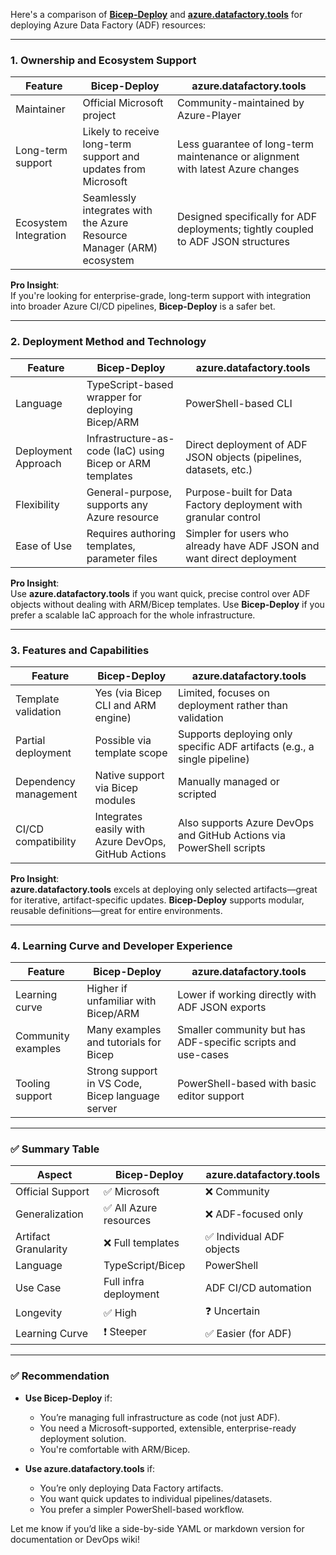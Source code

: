 Here's a comparison of **[Bicep-Deploy](https://github.com/Azure/bicep-deploy)** and **[azure.datafactory.tools](https://github.com/Azure-Player/azure.datafactory.tools)** for deploying Azure Data Factory (ADF) resources:

---

### **1. Ownership and Ecosystem Support**

| Feature | **Bicep-Deploy** | **azure.datafactory.tools** |
|--------|------------------|-----------------------------|
| Maintainer | Official Microsoft project | Community-maintained by Azure-Player |
| Long-term support | Likely to receive long-term support and updates from Microsoft | Less guarantee of long-term maintenance or alignment with latest Azure changes |
| Ecosystem Integration | Seamlessly integrates with the Azure Resource Manager (ARM) ecosystem | Designed specifically for ADF deployments; tightly coupled to ADF JSON structures |

**Pro Insight**:  
If you're looking for enterprise-grade, long-term support with integration into broader Azure CI/CD pipelines, **Bicep-Deploy** is a safer bet.

---

### **2. Deployment Method and Technology**

| Feature | **Bicep-Deploy** | **azure.datafactory.tools** |
|--------|------------------|-----------------------------|
| Language | TypeScript-based wrapper for deploying Bicep/ARM | PowerShell-based CLI |
| Deployment Approach | Infrastructure-as-code (IaC) using Bicep or ARM templates | Direct deployment of ADF JSON objects (pipelines, datasets, etc.) |
| Flexibility | General-purpose, supports any Azure resource | Purpose-built for Data Factory deployment with granular control |
| Ease of Use | Requires authoring templates, parameter files | Simpler for users who already have ADF JSON and want direct deployment |

**Pro Insight**:  
Use **azure.datafactory.tools** if you want quick, precise control over ADF objects without dealing with ARM/Bicep templates. Use **Bicep-Deploy** if you prefer a scalable IaC approach for the whole infrastructure.

---

### **3. Features and Capabilities**

| Feature | **Bicep-Deploy** | **azure.datafactory.tools** |
|--------|------------------|-----------------------------|
| Template validation | Yes (via Bicep CLI and ARM engine) | Limited, focuses on deployment rather than validation |
| Partial deployment | Possible via template scope | Supports deploying only specific ADF artifacts (e.g., a single pipeline) |
| Dependency management | Native support via Bicep modules | Manually managed or scripted |
| CI/CD compatibility | Integrates easily with Azure DevOps, GitHub Actions | Also supports Azure DevOps and GitHub Actions via PowerShell scripts |

**Pro Insight**:  
**azure.datafactory.tools** excels at deploying only selected artifacts—great for iterative, artifact-specific updates. **Bicep-Deploy** supports modular, reusable definitions—great for entire environments.

---

### **4. Learning Curve and Developer Experience**

| Feature | **Bicep-Deploy** | **azure.datafactory.tools** |
|--------|------------------|-----------------------------|
| Learning curve | Higher if unfamiliar with Bicep/ARM | Lower if working directly with ADF JSON exports |
| Community examples | Many examples and tutorials for Bicep | Smaller community but has ADF-specific scripts and use-cases |
| Tooling support | Strong support in VS Code, Bicep language server | PowerShell-based with basic editor support |

---

### ✅ **Summary Table**

| Aspect | Bicep-Deploy | azure.datafactory.tools |
|--------|--------------|--------------------------|
| Official Support | ✅ Microsoft | ❌ Community |
| Generalization | ✅ All Azure resources | ❌ ADF-focused only |
| Artifact Granularity | ❌ Full templates | ✅ Individual ADF objects |
| Language | TypeScript/Bicep | PowerShell |
| Use Case | Full infra deployment | ADF CI/CD automation |
| Longevity | ✅ High | ❓ Uncertain |
| Learning Curve | ❗ Steeper | ✅ Easier (for ADF) |

---

### ✅ Recommendation

- **Use Bicep-Deploy** if:
  - You’re managing full infrastructure as code (not just ADF).
  - You need a Microsoft-supported, extensible, enterprise-ready deployment solution.
  - You're comfortable with ARM/Bicep.

- **Use azure.datafactory.tools** if:
  - You’re only deploying Data Factory artifacts.
  - You want quick updates to individual pipelines/datasets.
  - You prefer a simpler PowerShell-based workflow.

Let me know if you’d like a side-by-side YAML or markdown version for documentation or DevOps wiki!
